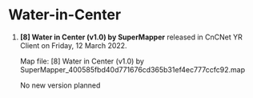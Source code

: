 # Water-in-Center

1. **[8] Water in Center (v1.0) by SuperMapper**
released in CnCNet YR Client on Friday, ‎12 ‎March ‎2022.

   Map file: [8] Water in Center (v1.0) by SuperMapper_400585fbd40d771676cd365b31ef4ec777ccfc92.map

   No new version planned

